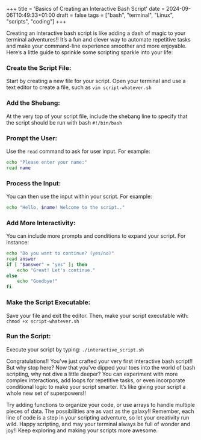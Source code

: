 +++
title = 'Basics of Creating an Interactive Bash Script'
date = 2024-09-06T10:49:33+01:00
draft = false
tags = ["bash", "terminal", "Linux", "scripts", "coding"]
+++

Creating an interactive bash script is like adding a dash of magic to your terminal adventures!! It’s a fun and clever way to automate repetitive tasks and make your command-line experience smoother and more enjoyable. Here’s a little guide to sprinkle some scripting sparkle into your life:

### Create the Script File:
Start by creating a new file for your script. Open your terminal and use a text editor to create a file, such as `vim script-whatever.sh`

### Add the Shebang:
At the very top of your script file, include the shebang line to specify that the script should be run with bash `#!/bin/bash`

### Prompt the User:
Use the `read` command to ask for user input. For example:
   ```bash
   echo "Please enter your name:"
   read name
   ```

### Process the Input:
You can then use the input within your script. For example:
   ```bash
   echo "Hello, $name! Welcome to the script.."
   ```

### Add More Interactivity:
You can include more prompts and conditions to expand your script. For instance:
   ```bash
   echo "Do you want to continue? (yes/no)"
   read answer
   if [ "$answer" = "yes" ]; then
       echo "Great! Let's continue."
   else
       echo "Goodbye!"
   fi
   ```

### Make the Script Executable:
Save your file and exit the editor. Then, make your script executable with: `chmod +x script-whatever.sh`

### Run the Script:
Execute your script by typing: `./interactive_script.sh`

Congratulations!! You've just crafted your very first interactive bash script!! But why stop here? Now that you've dipped your toes into the world of bash scripting, why not dive a little deeper? You can experiment with more complex interactions, add loops for repetitive tasks, or even incorporate conditional logic to make your script smarter. It’s like giving your script a whole new set of superpowers!!

Try adding functions to organize your code, or use arrays to handle multiple pieces of data. The possibilities are as vast as the galaxy!! Remember, each line of code is a step in your scripting adventure, so let your creativity run wild. Happy scripting, and may your terminal always be full of wonder and joy!! Keep exploring and making your scripts more awesome.